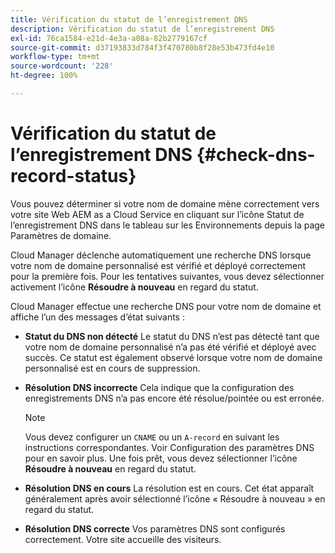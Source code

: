 ```yaml
---
title: Vérification du statut de l’enregistrement DNS
description: Vérification du statut de l’enregistrement DNS
exl-id: 76ca1584-e21d-4e3a-a08a-82b2779167cf
source-git-commit: d37193833d784f3f470780b8f28e53b473fd4e10
workflow-type: tm+mt
source-wordcount: '228'
ht-degree: 100%

---
```


# Vérification du statut de l’enregistrement DNS {#check-dns-record-status}

Vous pouvez déterminer si votre nom de domaine mène correctement vers votre site Web AEM as a Cloud Service en cliquant sur l’icône Statut de l’enregistrement DNS dans le tableau sur les Environnements depuis la page Paramètres de domaine.

Cloud Manager déclenche automatiquement une recherche DNS lorsque votre nom de domaine personnalisé est vérifié et déployé correctement pour la première fois. Pour les tentatives suivantes, vous devez sélectionner activement l’icône **Résoudre à nouveau** en regard du statut.

Cloud Manager effectue une recherche DNS pour votre nom de domaine et affiche l’un des messages d’état suivants :

* **Statut du DNS non détecté**
Le statut du DNS n’est pas détecté tant que votre nom de domaine personnalisé n’a pas été vérifié et déployé avec succès. Ce statut est également observé lorsque votre nom de domaine personnalisé est en cours de suppression.

* **Résolution DNS incorrecte**
Cela indique que la configuration des enregistrements DNS n’a pas encore été résolue/pointée ou est erronée.

   >[!NOTE]
   >Vous devez configurer un `CNAME` ou un `A-record` en suivant les instructions correspondantes. Voir Configuration des paramètres DNS pour en savoir plus. Une fois prêt, vous devez sélectionner l’icône **Résoudre à nouveau** en regard du statut.

* **Résolution DNS en cours**
La résolution est en cours. Cet état apparaît généralement après avoir sélectionné l’icône « Résoudre à nouveau » en regard du statut.

* **Résolution DNS correcte**
Vos paramètres DNS sont configurés correctement. Votre site accueille des visiteurs.
